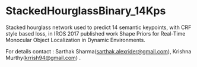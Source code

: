 # StackedHourglassBinary_14Kps

Stacked hourglass network used to predict 14 semantic keypoints, with CRF style based loss, in IROS 2017 published work Shape Priors for Real-Time Monocular Object Localization in Dynamic Environments.

For details contact : Sarthak Sharma(sarthak.alexrider@gmail.com), Krishna Murthy(krrish94@gmail.com) .
